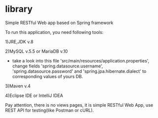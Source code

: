 # library

Simple RESTful Web app based on Spring framework

To run this application, you need following tools:

1)JRE,JDK v.8

2)MySQL v.5.5 or MariaDB v.10
- take a look into this file 'src/main/resources/application.properties', 
  change fields 'spring.datasource.username', 'spring.datasource.password' 
  and 'spring.jpa.hibernate.dialect' to corresponding values of yours DB.
  
3)Maven v.4

4)Eclipse IDE or IntelliJ IDEA

Pay attention, there is no views pages, it is simple RESTful Web App, use REST API for testing(like Postman or cURL).
